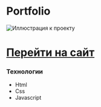 # Portfolio
![Иллюстрация к проекту](https://github.com/Dramat1st/PortfolioTest/blob/main/img/PortfolioScreen.png)
# [Перейти на сайт](https://dramat1st.github.io/PortfolioTest/)

### Технологии
- Html
- Css
- Javascript
